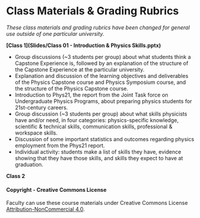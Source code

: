 # Class Materials & Grading Rubrics

_These class materials and grading rubrics have been changed for general use outside of one particular university._

**[Class 1](Slides/Class 01 - Introduction & Physics Skills.pptx)**
* Group discussions (~3 students per group) about what students think a Capstone Experience is, followed by an explanation of the structure of the Capstone Experience at the particular university.
* Explanation and discussion of the learning objectives and deliverables of the Physics Capstone course and Physics Symposium course, and the structure of the Physics Capstone course.
* Introduction to Phys21, the report from the Joint Task force on Undergraduate Physics Programs, about preparing physics students for 21st-century careers.
* Group discussion (~3 students per group) about what skills physicists have and/or need, in four categories: physics-specific knowledge, scientific & technical skills, communication skills, professional & workspace skills.
* Discussion of some important statistics and outcomes regarding physics employment from the Phys21 report.
* Individual activity: students make a list of skills they have, evidence showing that they have those skills, and skills they expect to have at graduation.

**Class 2**


#### Copyright - Creative Commons License

Faculty can use these course materials under Creative Commons License [Attribution-NonCommercial 4.0](https://creativecommons.org/licenses/by-nc/4.0/).
